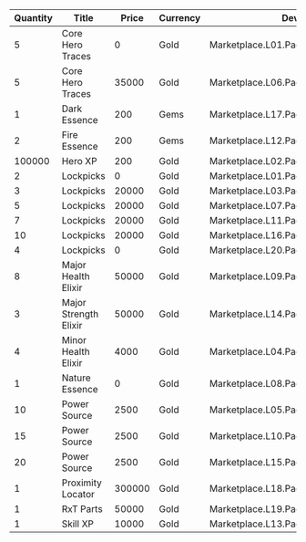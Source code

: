 | Quantity | Title | Price | Currency |  Dev Name |
| -------- | ----- | ----- | -------- |  -------- |
| 5 | Core Hero Traces | 0 | Gold | Marketplace.L01.Page01.Free.16 |
| 5 | Core Hero Traces | 35000 | Gold | Marketplace.L06.Page01.Token.04 |
| 1 | Dark Essence | 200 | Gems | Marketplace.L17.Page01.Shard.01 |
| 2 | Fire Essence | 200 | Gems | Marketplace.L12.Page01.Reagent.07 |
| 100000 | Hero XP | 200 | Gold | Marketplace.L02.Page01.XP.01 |
| 2 | Lockpicks | 0 | Gold | Marketplace.L01.Page1.VIP5.FreeBonus.02 |
| 3 | Lockpicks | 20000 | Gold | Marketplace.L03.Page01.MapFragments.01 |
| 5 | Lockpicks | 20000 | Gold | Marketplace.L07.Page01.MapFragments.04 |
| 7 | Lockpicks | 20000 | Gold | Marketplace.L11.Page01.TreasureMap.01 |
| 10 | Lockpicks | 20000 | Gold | Marketplace.L16.Page01.TreasureMap.04 |
| 4 | Lockpicks | 0 | Gold | Marketplace.L20.Page01.Free.58 |
| 8 | Major Health Elixir | 50000 | Gold | Marketplace.L09.Page01.MajorElixir.02 |
| 3 | Major Strength Elixir | 50000 | Gold | Marketplace.L14.Page01.ElixirAll.04 |
| 4 | Minor Health Elixir | 4000 | Gold | Marketplace.L04.Page01.MinorElixir.01 |
| 1 | Nature Essence | 0 | Gold | Marketplace.L08.Page01.Free.43 |
| 10 | Power Source | 2500 | Gold | Marketplace.L05.Page01.PowerSource.01 |
| 15 | Power Source | 2500 | Gold | Marketplace.L10.Page01.PowerSource.04 |
| 20 | Power Source | 2500 | Gold | Marketplace.L15.Page01.PowerSource.07 |
| 1 | Proximity Locator | 300000 | Gold | Marketplace.L18.Page01.Hero.01 |
| 1 | RxT Parts | 50000 | Gold | Marketplace.L19.Page01.Misc.04 |
| 1 | Skill XP | 10000 | Gold | Marketplace.L13.Page01.MapsMisc.02 |
